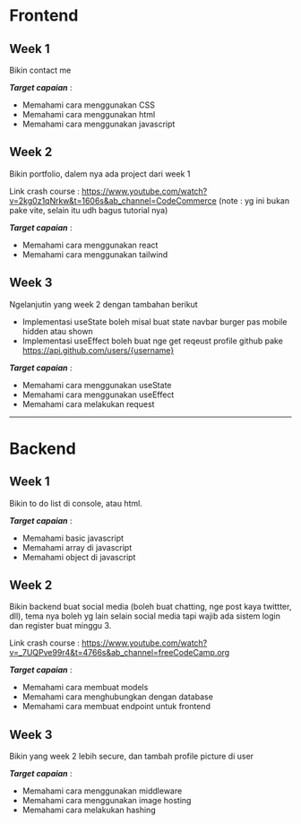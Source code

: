 # Frontend

## Week 1

Bikin contact me

**_Target capaian_** :

- Memahami cara menggunakan CSS
- Memahami cara menggunakan html
- Memahami cara menggunakan javascript

## Week 2

Bikin portfolio, dalem nya ada project dari week 1

Link crash course : https://www.youtube.com/watch?v=2kg0z1qNrkw&t=1606s&ab_channel=CodeCommerce (note : yg ini bukan pake vite, selain itu udh bagus tutorial nya)

**_Target capaian_** :

- Memahami cara menggunakan react
- Memahami cara menggunakan tailwind

## Week 3

Ngelanjutin yang week 2 dengan tambahan berikut

- Implementasi useState boleh misal buat state navbar burger pas mobile hidden atau shown
- Implementasi useEffect boleh buat nge get reqeust profile github pake https://api.github.com/users/{username}

**_Target capaian_** :

- Memahami cara menggunakan useState
- Memahami cara menggunakan useEffect
- Memahami cara melakukan request

---

# Backend

## Week 1

Bikin to do list di console, atau html.

**_Target capaian_** :

- Memahami basic javascript
- Memahami array di javascript
- Memahami object di javascript

## Week 2

Bikin backend buat social media (boleh buat chatting, nge post kaya twittter, dll), tema nya boleh yg lain selain social media tapi wajib ada sistem login dan register buat minggu 3.

Link crash course : https://www.youtube.com/watch?v=_7UQPve99r4&t=4766s&ab_channel=freeCodeCamp.org

**_Target capaian_** :

- Memahami cara membuat models
- Memahami cara menghubungkan dengan database
- Memahami cara membuat endpoint untuk frontend

## Week 3

Bikin yang week 2 lebih secure, dan tambah profile picture di user

**_Target capaian_** :

- Memahami cara menggunakan middleware
- Memahami cara menggunakan image hosting
- Memahami cara melakukan hashing

